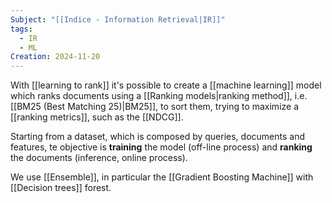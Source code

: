 ```yaml
---
Subject: "[[Indice - Information Retrieval|IR]]"
tags:
  - IR
  - ML
Creation: 2024-11-20
---
```

With [[learning to rank]] it's possible to create a [[machine learning]] model which ranks documents using a [[Ranking models|ranking method]], i.e. [[BM25 (Best Matching 25)|BM25]], to sort them, trying to maximize a [[ranking metrics]], such as the [[NDCG]].

Starting from a dataset, which is composed by queries, documents and features, te objective is **training** the model (off-line process) and **ranking** the documents (inference, online process).

We use [[Ensemble]], in particular the [[Gradient Boosting Machine]] with [[Decision trees]]  forest.